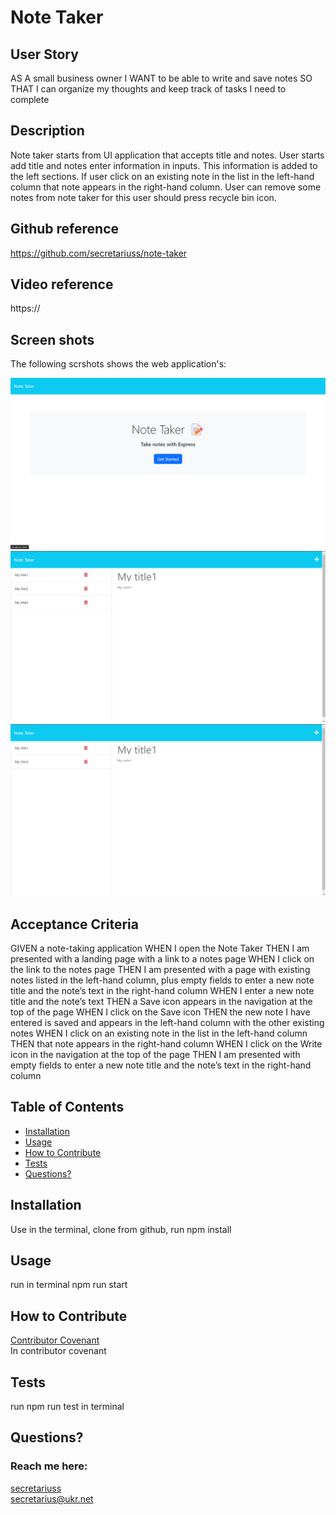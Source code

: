 # Note Taker

## User Story
AS A small business owner
I WANT to be able to write and save notes
SO THAT I can organize my thoughts and keep track of tasks I need to complete

## Description
 Note taker starts from UI application that accepts title and notes. User starts add title and notes enter information in inputs. This information is added to the left sections. If user click on an existing note in the list in the left-hand column that note appears in the right-hand column. User can remove some notes from note taker for this user should press recycle bin icon.  

## Github reference
https://github.com/secretariuss/note-taker

## Video reference
https://

## Screen shots

The following scrshots shows the web application's:

![scrshot1](./assets/images/scr1.png)
![scrshot2](./assets/images/scr2.png)
![scrshot3](./assets/images/scr3.png)

## Acceptance Criteria
GIVEN a note-taking application
WHEN I open the Note Taker
THEN I am presented with a landing page with a link to a notes page
WHEN I click on the link to the notes page
THEN I am presented with a page with existing notes listed in the left-hand column, plus empty fields to enter a new note title and the note’s text in the right-hand column
WHEN I enter a new note title and the note’s text
THEN a Save icon appears in the navigation at the top of the page
WHEN I click on the Save icon
THEN the new note I have entered is saved and appears in the left-hand column with the other existing notes
WHEN I click on an existing note in the list in the left-hand column
THEN that note appears in the right-hand column
WHEN I click on the Write icon in the navigation at the top of the page
THEN I am presented with empty fields to enter a new note title and the note’s text in the right-hand column


  ## Table of Contents
  * [Installation](#installation)
  * [Usage](#usage)
  * [How to Contribute](#how-to-contribute)
  * [Tests](#tests)
  * [Questions?](#questions)
  
  ## Installation
  Use in the terminal, clone from github, run npm install
  ## Usage
  run in terminal npm run start
  ## How to Contribute
  [Contributor Covenant](https://www.contributor-covenant.org/)  
  In contributor covenant
  ## Tests
  run npm run test in terminal
  ## Questions?
  ### Reach me here: 
  [secretariuss](https://github.com/secretariuss)  
  secretarius@ukr.net